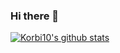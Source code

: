 ### Hi there 👋
[![Korbi10's github stats](https://github-readme-stats.vercel.app/api?username=korbi10)](https://github.com/korbi10/github-readme-stats)

<!--
**Korbi10/Korbi10** is a ✨ _special_ ✨ repository because its `README.md` (this file) appears on your GitHub profile.

Here are some ideas to get you started:

- 🔭 I’m currently working on ...
- 🌱 I’m currently learning ...
- 👯 I’m looking to collaborate on ...
- 🤔 I’m looking for help with ...
- 💬 Ask me about ...
- 📫 How to reach me: ...
- 😄 Pronouns: ...
- ⚡ Fun fact: ...
-->
